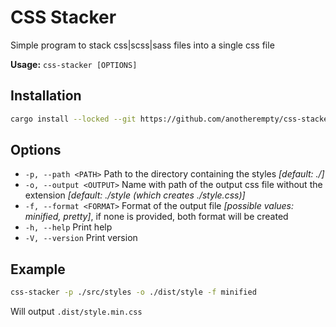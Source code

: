 # CSS Stacker

Simple program to stack css|scss|sass files into a single css file

**Usage:** `css-stacker [OPTIONS]`

## Installation

```bash
cargo install --locked --git https://github.com/anotherempty/css-stacker
```

## Options

* `-p, --path <PATH>`      Path to the directory containing the styles *[default: ./]*
* `-o, --output <OUTPUT>`  Name with path of the output css file without the extension *[default: ./style (which creates ./style.css)]*
* `-f, --format <FORMAT>`  Format of the output file *[possible values: minified, pretty]*, if none is provided, both format will be created
* `-h, --help`             Print help
* `-V, --version`          Print version

## Example

```bash
css-stacker -p ./src/styles -o ./dist/style -f minified
```

 Will output `.dist/style.min.css`
